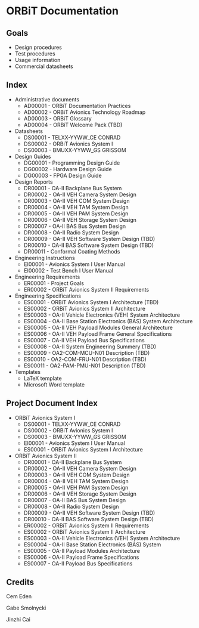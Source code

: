 # ORBiT Documentation

## Goals

- Design procedures
- Test procedures
- Usage information
- Commercial datasheets

## Index

- Administrative documents
  - AD00001 - ORBiT Documentation Practices
  - AD00002 - ORBiT Avionics Technology Roadmap
  - AD00003 - ORBiT Glossary
  - AD00004 - ORBiT Welcome Pack (TBD)
- Datasheets
  - DS00001 - TELXX-YYWW_CE CONRAD
  - DS00002 - ORBiT Avionics System I
  - DS00003 - BMUXX-YYWW_GS GRISSOM
- Design Guides
  - DG00001 - Programming Design Guide
  - DG00002 - Hardware Design Guide
  - DG00003 - FPGA Design Guide
- Design Reports
  - DR00001 - OA-II Backplane Bus System
  - DR00002 - OA-II VEH Camera System Design
  - DR00003 - OA-II VEH COM System Design
  - DR00004 - OA-II VEH TAM System Design
  - DR00005 - OA-II VEH PAM System Design
  - DR00006 - OA-II VEH Storage System Design
  - DR00007 - OA-II BAS Bus System Design
  - DR00008 - OA-II Radio System Design
  - DR00009 - OA-II VEH Software System Design (TBD)
  - DR00010 - OA-II BAS Software System Design (TBD)
  - DR00011 - Conformal Coating Methods
- Engineering Instructions
  - EI00001 - Avionics System I User Manual
  - EI00002 - Test Bench I User Manual
- Engineering Requirements
  - ER00001 - Project Goals
  - ER00002 - ORBiT Avionics System II Requirements
- Engineering Specifications 
  - ES00001 - ORBiT Avionics System I Architecture (TBD)
  - ES00002 - ORBiT Avionics System II Architecture
  - ES00003 - OA-II Vehicle Electronics (VEH) System Architecture
  - ES00004 - OA-II Base Station Electronics (BAS) System Architecture
  - ES00005 - OA-II VEH Payload Modules General Architecture
  - ES00006 - OA-II VEH Payload Frame General Specifications
  - ES00007 - OA-II VEH Payload Bus Specifications
  - ES00008 - OA-II System Engineering Summery (TBD)
  - ES00009 - OA2-COM-MCU-N01 Description (TBD)
  - ES00010 - OA2-COM-FRU-N01 Description (TBD)
  - ES00011 - OA2-PAM-PMU-N01 Description (TBD)
- Templates
  - LaTeX template
  - Microsoft Word template
  
## Project Document Index

- ORBiT Avionics System I
  - DS00001 - TELXX-YYWW_CE CONRAD
  - DS00002 - ORBiT Avionics System I
  - DS00003 - BMUXX-YYWW_GS GRISSOM
  - EI00001 - Avionics System I User Manual
  - ES00001 - ORBiT Avionics System I Architecture
- ORBiT Avionics System II
  - DR00001 - OA-II Backplane Bus System
  - DR00002 - OA-II VEH Camera System Design
  - DR00003 - OA-II VEH COM System Design
  - DR00004 - OA-II VEH TAM System Design
  - DR00005 - OA-II VEH PAM System Design
  - DR00006 - OA-II VEH Storage System Design
  - DR00007 - OA-II BAS Bus System Design
  - DR00008 - OA-II Radio System Design
  - DR00009 - OA-II VEH Software System Design (TBD)
  - DR00010 - OA-II BAS Software System Design (TBD)
  - ER00002 - ORBiT Avionics System II Requirements
  - ES00002 - ORBiT Avionics System II Architecture
  - ES00003 - OA-II Vehicle Electronics (VEH) System Architecture
  - ES00004 - OA-II Base Station Electronics (BAS) System 
  - ES00005 - OA-II Payload Modules Architecture
  - ES00006 - OA-II Payload Frame Specifications
  - ES00007 - OA-II Payload Bus Specifications 

## Credits

Cem Eden

Gabe Smolnycki

Jinzhi Cai

